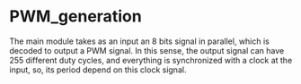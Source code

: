 # PWM_generation
The main module takes as an input an 8 bits signal in parallel, which is decoded to output a PWM signal. In this sense, the output signal can have 255 different duty cycles, and everything is synchronized with a clock at the input, so, its period depend on this clock signal.
